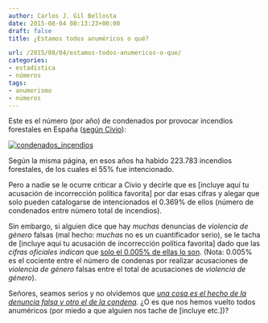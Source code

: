 ```yaml
---
author: Carlos J. Gil Bellosta
date: 2015-08-04 08:13:23+00:00
draft: false
title: ¿Estamos todos anuméricos o qué?

url: /2015/08/04/estamos-todos-anumericos-o-que/
categories:
- estadística
- números
tags:
- anumerismo
- números
---
```


Este es el número (por año) de condenados por provocar incendios forestales en España ([según Civio](http://espanaenllamas.es/espana-sigue-en-llamas/)):

[![condenados_incendios](/wp-uploads/2015/08/condenados_incendios.png)
](/wp-uploads/2015/08/condenados_incendios.png)

Según la misma página, en esos años ha habido 223.783 incendios forestales, de los cuales el 55% fue intencionado.

Pero a nadie se le ocurre criticar a Civio y decirle que es [incluye aquí tu acusación de incorrección política favorita] por dar esas cifras y alegar que solo pueden catalogarse de intencionados el 0.369% de ellos (número de condenados entre número total de incendios).

Sin embargo, si alguien dice que hay _muchas_ denuncias de _violencia de género_ falsas (mal hecho: _muchas_ no es un cuantificador serio), se le tacha de [incluye aquí tu acusación de incorrección política favorita] dado que las _cifras oficiales_ _indican_ que [solo el 0.005% de ellas lo son](http://www.20minutos.es/noticia/2234822/0/violencia-machista/denuncias-falsas-retirada-acusacion/memoria-fiscalia/). (Nota: 0.005% es el cociente entre el número de condenas por realizar acusaciones de _violencia de género_ falsas entre el total de acusaciones de _violencia de género_).

Señores, seamos serios y no olvidemos que _[una cosa es el hecho de la denuncia falsa y otro el de la condena](https://tsevanrabtan.wordpress.com/2014/09/14/denuncia-falsa-en-delitos-de-violencia-domestica/)_. ¿O es que nos hemos vuelto todos anuméricos (por miedo a que alguien nos tache de [incluye etc.])?

